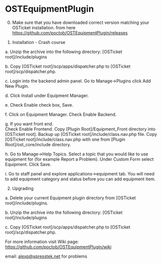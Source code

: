 OSTEquipmentPlugin
=================
0. Make sure that you have downloaded correct version matching your OSTicket installation.
from here https://github.com/poctob/OSTEquipmentPlugin/releases

1. Installation - Crash course

 a. Unzip the archive into the following directory:
    [OSTicket root]/include/plugins

 b. Copy [OSTicket root]/scp/apps/dispatcher.php to [OSTicket root]/scp/dispatcher.php.
 
 c. Login into the backend admin panel.  Go to Manage->Plugins click Add New Plugin.
 
 d. Click Install under Equipment Manager.
 
 e. Check Enable check box, Save.
 
 f. Click on Equipment Manager.  Check Enable Backend.
 
 g. If you want front end.  
     Check Enable Frontend. 
     Copy  [Plugin Root]/Equipment_Front directory into [OSTicket root].
     Backup up [OSTicket root]/include/class.nav.php file.
     Copy [OSTicket root]/include/class.nav.php with one from [Plugin Root]/ost_core/include directory.
 
 h. Go to Manage->Help Topics. Select a topic that you would like to use equipment for (for example Report a Problem).  Under Custom Form select Equipment.  Click Save.

 i. Go to staff panel and explore applications->equipment tab. You will need to add equipment 
 category and status before you can add equipment item.

2. Upgrading

 a. Delete your current Equipment plugin directory from [OSTicket root]/include/plugins.
 
 b. Unzip the archive into the following directory:
    [OSTicket root]/include/plugins

 c. Copy [OSTicket root]/scp/apps/dispatcher.php to [OSTicket root]/scp/dispatcher.php.

For more information visit Wiki page:
https://github.com/poctob/OSTEquipmentPlugin/wiki

email: alexp@xpresstek.net for problems
